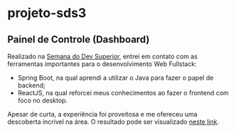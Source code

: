 #	projeto-sds3

##	Painel de Controle (Dashboard)

Realizado na [Semana do Dev Superior](https://github.com/devsuperior), entrei em contato com as ferramentas importantes para o desenvolvimento Web Fullstack:

*	Spring Boot, na qual aprendi a utilizar o Java para fazer o papel de backend;
*	ReactJS, na qual reforcei meus conhecimentos ao fazer o frontend com foco no desktop. 

Apesar de curta, a experiência foi proveitosa e me ofereceu uma descoberta incrivel na área.
O resultado pode ser visualizado [neste link](https://dashboard-rabis.netlify.app/).
